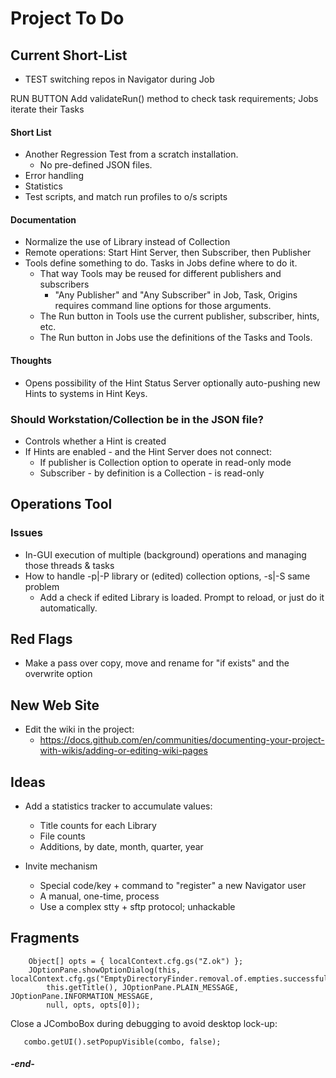 
# Project To Do

## Current Short-List

 * TEST switching repos in Navigator during Job

RUN BUTTON
    Add validateRun() method to check task requirements; Jobs iterate their Tasks

#### Short List
 * Another Regression Test from a scratch installation.
   * No pre-defined JSON files.
 * Error handling
 * Statistics
 * Test scripts, and match run profiles to o/s scripts

#### Documentation
  * Normalize the use of Library instead of Collection
  * Remote operations: Start Hint Server, then Subscriber, then Publisher
  * Tools define something to do. Tasks in Jobs define where to do it.
    * That way Tools may be reused for different publishers and subscribers 
      * "Any Publisher" and "Any Subscriber" in Job, Task, Origins requires command line options
        for those arguments.
    * The Run button in Tools use the current publisher, subscriber, hints, etc.
    * The Run button in Jobs use the definitions of the Tasks and Tools.

#### Thoughts
 * Opens possibility of the Hint Status Server optionally auto-pushing new Hints to systems in Hint Keys.

### Should Workstation/Collection be in the JSON file?
 * Controls whether a Hint is created
 * If Hints are enabled - and the Hint Server does not connect:
    * If publisher is Collection option to operate in read-only mode
    * Subscriber - by definition is a Collection - is read-only


## Operations Tool

### Issues

* In-GUI execution of multiple (background) operations and managing those threads & tasks
* How to handle -p|-P library or (edited) collection options, -s|-S same problem
  * Add a check if edited Library is loaded. Prompt to reload, or just do it automatically. 


## Red Flags

 * Make a pass over copy, move and rename for "if exists" and the overwrite option 


## New Web Site

 * Edit the wiki in the project:
   * https://docs.github.com/en/communities/documenting-your-project-with-wikis/adding-or-editing-wiki-pages


## Ideas

 * Add a statistics tracker to accumulate values:
   * Title counts for each Library
   * File counts
   * Additions, by date, month, quarter, year

 * Invite mechanism
   * Special code/key + command to "register" a new Navigator user
   * A manual, one-time, process
   * Use a complex stty + sftp protocol; unhackable

## Fragments

```
    Object[] opts = { localContext.cfg.gs("Z.ok") };
    JOptionPane.showOptionDialog(this, localContext.cfg.gs("EmptyDirectoryFinder.removal.of.empties.successful"),
        this.getTitle(), JOptionPane.PLAIN_MESSAGE, JOptionPane.INFORMATION_MESSAGE,
        null, opts, opts[0]);
```

Close a JComboBox during debugging to avoid desktop lock-up:
```
   combo.getUI().setPopupVisible(combo, false);
   ```

#### _-end-_
